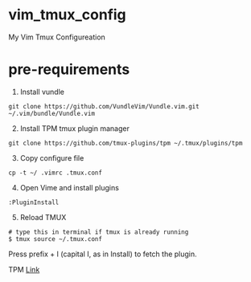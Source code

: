 # vim_tmux_config
My Vim Tmux Configureation

# pre-requirements
1. Install vundle
 ```
 git clone https://github.com/VundleVim/Vundle.vim.git ~/.vim/bundle/Vundle.vim 
 ```

2. Install TPM tmux plugin manager
 ```
 git clone https://github.com/tmux-plugins/tpm ~/.tmux/plugins/tpm
 ```

3. Copy configure file
 ```
 cp -t ~/ .vimrc .tmux.conf
 ```

4. Open Vime and install plugins
 ```
 :PluginInstall
 ```

5. Reload TMUX
 ```
 # type this in terminal if tmux is already running
 $ tmux source ~/.tmux.conf
 ```
 Press prefix + I (capital I, as in Install) to fetch the plugin.
 
 TPM [Link](https://github.com/tmux-plugins/tpm)
